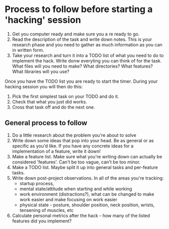 # Process to follow before starting a 'hacking' session

1. Get you computer ready and make sure you a re ready to go.
2. Read the description of the task and write down notes.
   This is your research phase and you need to gather as much information as
   you can in written form.
3. Take your research and turn it into a TODO list of what you need to do to
   implement the hack. Write donw everyting you can think of for the task.
   What files will you need to make? What directories? What features?
   What libraries will you use?

Once you have the TODO list you are ready to start the timer. During your
hacking session you will then do this:

1. Pick the first simplest task on your TODO and do it.
2. Check that what you just did works.
3. Cross that task off and do the next one.


## General process to follow

1. Do a little research about the problem you're about to solve
2. Write down some ideas that pop into your head. Be as general or as specific as you'd like. If you have any concrete ideas for a implementation of a feature, write it down!
3. Make a feature list. Make sure what you're writing down can actually be considered 'features'. Can't be too vague, can't be too minor.
4. Make a TODO list. Maybe split it up into general tasks and per-feature tasks.
5. Write down post-project observations. In all of the areas you're tracking:
    * startup process,
    * mental state/attitude when starting and while working
    * work environment (distractions?), what can be changed to make work easier and make focusing on work easier
    * physical state - posture, shoulder position, neck position, wrists, tensening of muscles, etc
6. Calculate personal metrics after the hack - how many of the listed features did you implement?
